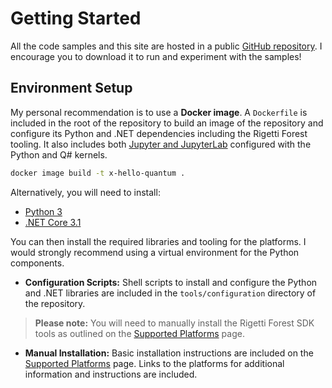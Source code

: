 # Getting Started

All the code samples and this site are hosted in a public [GitHub repository](https://github.com/bhazel/hello-quantum).  I encourage you to download it to run and experiment with the samples!

## Environment Setup

My personal recommendation is to use a **Docker image**.  A `Dockerfile` is included in the root of the repository to build an image of the repository and configure its Python and .NET dependencies including the Rigetti Forest tooling.  It also includes both [Jupyter and JupyterLab](https://jupyter.org) configured with the Python and Q# kernels.

```bash
docker image build -t x-hello-quantum .
```

Alternatively, you will need to install:

* [Python 3](https://www.python.org)
* [.NET Core 3.1](https://dotnet.microsoft.com)

You can then install the required libraries and tooling for the platforms.  I would strongly recommend using a virtual environment for the Python components.

* **Configuration Scripts:** Shell scripts to install and configure the Python and .NET libraries are included in the `tools/configuration` directory of the repository.
> **Please note:** You will need to manually install the Rigetti Forest SDK tools as outlined on the [Supported Platforms](supported-platforms.html) page.
* **Manual Installation:** Basic installation instructions are included on the [Supported Platforms](supported-platforms.html) page.  Links to the platforms for additional information and instructions are included.